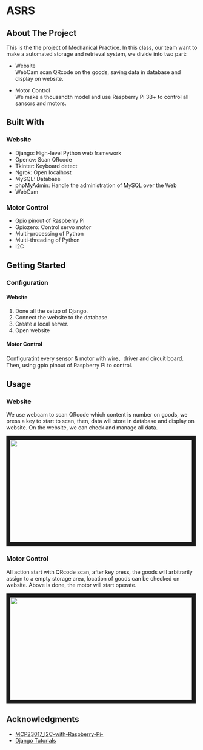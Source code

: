 # ASRS

## About The Project
This is the the project of Mechanical Practice. In this class, our team want to make a automated storage and retrieval system, we divide into two part:

* Website  
WebCam scan QRcode on the goods, saving data in database and display on website.

* Motor Control  
We make a thousandth model and use Raspberry Pi 3B+ to control all sansors and motors.

## Built With
### Website
* Django: High-level Python web framework
* Opencv: Scan QRcode
* Tkinter: Keyboard detect
* Ngrok: Open localhost
* MySQL: Database
* phpMyAdmin: Handle the administration of MySQL over the Web
* WebCam

### Motor Control
* Gpio pinout of Raspberry Pi
* Gpiozero: Control servo motor
* Multi-processing of Python
* Multi-threading of Python
* I2C
  
## Getting Started
### Configuration

#### Website
1. Done all the setup of Django.
2. Connect the website to the database.
3. Create a local server.
4. Open website

#### Motor Control
Configuratint every sensor & motor with wire、driver and circuit board. Then, using gpio pinout of Raspberry Pi to control.

## Usage

### Website
We use webcam to scan QRcode which content is number on goods, we press a key to start to scan, then, data will store in database and display on website. On the website, we can check and manage all data.

<a href="http://www.youtube.com/watch?feature=player_embedded&v=redsGKPUM9w
" target="_blank"><img src="http://img.youtube.com/vi/redsGKPUM9w/0.jpg" 
width="480" height="270" border="10" /></a>

### Motor Control
All action start with QRcode scan, after key press, the goods will arbitrarily assign to a empty storage area, location of goods can be checked on website. Above is done, the motor will start operate.

<a href="http://www.youtube.com/watch?feature=player_embedded&v=cB7Vchz9FDE
" target="_blank"><img src="http://img.youtube.com/vi/cB7Vchz9FDE/0.jpg" 
width="480" height="270" border="10" /></a>

## Acknowledgments
* [MCP23017_I2C-with-Raspberry-Pi-](https://github.com/rpsreal/MCP23017_I2C-with-Raspberry-Pi-)
* [Django Tutorials](https://www.youtube.com/watch?v=xv_bwpA_aEA&list=PL-51WBLyFTg2vW-_6XBoUpE7vpmoR3ztO&ab_channel=DennisIvy)
